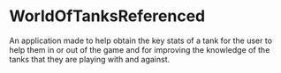 # WorldOfTanksReferenced
An application made to help obtain the key stats of a tank for the user to help them in or out of the game and for improving the knowledge of the tanks that they are playing with and against.
